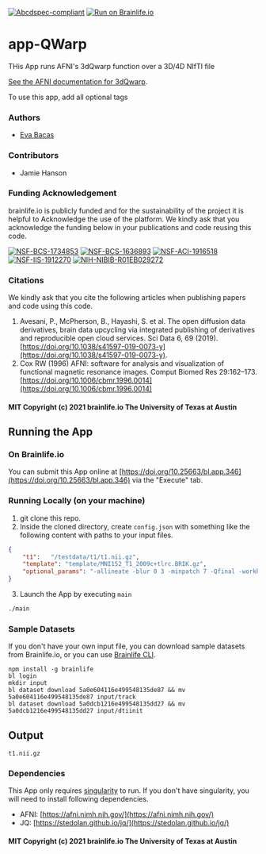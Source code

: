 [![Abcdspec-compliant](https://img.shields.io/badge/ABCD_Spec-v1.1-green.svg)](https://github.com/brain-life/abcd-spec)
[![Run on Brainlife.io](https://img.shields.io/badge/Brainlife-bl.app.346-blue.svg)](https://doi.org/10.25663/brainlife.app.346)

# app-QWarp

THis App runs AFNI's 3dQwarp function over a 3D/4D NIfTI file

[See the AFNI documentation for 3dQwarp](https://afni.nimh.nih.gov/pub/dist/doc/program_help/3dQwarp.html).

To use this app, add all optional tags
### Authors
- [Eva Bacas](e.bacas@pitt.edu)

### Contributors
- Jamie Hanson

### Funding Acknowledgement
brainlife.io is publicly funded and for the sustainability of the project it is helpful to Acknowledge the use of the platform. We kindly ask that you acknowledge the funding below in your publications and code reusing this code.

[![NSF-BCS-1734853](https://img.shields.io/badge/NSF_BCS-1734853-blue.svg)](https://nsf.gov/awardsearch/showAward?AWD_ID=1734853)
[![NSF-BCS-1636893](https://img.shields.io/badge/NSF_BCS-1636893-blue.svg)](https://nsf.gov/awardsearch/showAward?AWD_ID=1636893)
[![NSF-ACI-1916518](https://img.shields.io/badge/NSF_ACI-1916518-blue.svg)](https://nsf.gov/awardsearch/showAward?AWD_ID=1916518)
[![NSF-IIS-1912270](https://img.shields.io/badge/NSF_IIS-1912270-blue.svg)](https://nsf.gov/awardsearch/showAward?AWD_ID=1912270)
[![NIH-NIBIB-R01EB029272](https://img.shields.io/badge/NIH_NIBIB-R01EB029272-green.svg)](https://grantome.com/grant/NIH/R01-EB029272-01)

### Citations
We kindly ask that you cite the following articles when publishing papers and code using this code.

1. Avesani, P., McPherson, B., Hayashi, S. et al. The open diffusion data derivatives, brain data upcycling via integrated publishing of derivatives and reproducible open cloud services. Sci Data 6, 69 (2019). [https://doi.org/10.1038/s41597-019-0073-y](https://doi.org/10.1038/s41597-019-0073-y).
2. Cox RW (1996) AFNI: software for analysis and visualization of functional magnetic resonance images. Comput Biomed Res 29:162–173. [https://doi.org/10.1006/cbmr.1996.0014](https://doi.org/10.1006/cbmr.1996.0014)

#### MIT Copyright (c) 2021 brainlife.io The University of Texas at Austin

## Running the App

### On Brainlife.io

You can submit this App online at [https://doi.org/10.25663/bl.app.346](https://doi.org/10.25663/bl.app.346) via the "Execute" tab.

### Running Locally (on your machine)

1. git clone this repo.
2. Inside the cloned directory, create `config.json` with something like the following content with paths to your input files.

```json
{
	"t1":	"/testdata/t1/t1.nii.gz",
	"template": "template/MNI152_T1_2009c+tlrc.BRIK.gz",
	"optional_params": "-allineate -blur 0 3 -minpatch 7 -Qfinal -workhard"
}
```

3. Launch the App by executing `main`

```bash
./main
```

### Sample Datasets

If you don't have your own input file, you can download sample datasets from Brainlife.io, or you can use [Brainlife CLI](https://github.com/brain-life/cli).

```
npm install -g brainlife
bl login
mkdir input
bl dataset download 5a0e604116e499548135de87 && mv 5a0e604116e499548135de87 input/track
bl dataset download 5a0dcb1216e499548135dd27 && mv 5a0dcb1216e499548135dd27 input/dtiinit
```

## Output

`t1.nii.gz`

### Dependencies

This App only requires [singularity](https://www.sylabs.io/singularity/) to run. If you don't have singularity, you will need to install following dependencies.  

  - AFNI: [https://afni.nimh.nih.gov/](https://afni.nimh.nih.gov/)
  - JQ: [https://stedolan.github.io/jq/](https://stedolan.github.io/jq/)

#### MIT Copyright (c) 2021 brainlife.io The University of Texas at Austin
